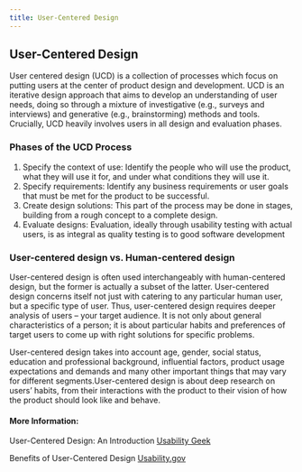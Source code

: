 ```yaml
---
title: User-Centered Design
---
```


<!-- The article goes here, in GitHub-flavored Markdown. Feel free to add YouTube videos, images, and CodePen/JSBin embeds  -->


## User-Centered Design
User centered design (UCD) is a collection of processes which focus on putting users at the center of product design and development. UCD is an iterative design approach that aims to develop an understanding of user needs, doing so through a mixture of investigative (e.g., surveys and interviews) and generative (e.g., brainstorming) methods and tools. Crucially, UCD heavily involves users in all design and evaluation phases. 

### Phases of the UCD Process
1. Specify the context of use: Identify the people who will use the product, what they will use it for, and under what conditions they will use it.
2. Specify requirements: Identify any business requirements or user goals that must be met for the product to be successful.
3. Create design solutions: This part of the process may be done in stages, building from a rough concept to a complete design.
4. Evaluate designs: Evaluation, ideally through usability testing with actual users, is as integral as quality testing is to good software development

### User-centered design vs. Human-centered design
User-centered design is often used interchangeably with human-centered design, but the former is actually a subset of the latter. User-centered design concerns itself not just with catering to any particular human user, but a specific type of user. Thus, user-centered design requires deeper analysis of users – your target audience. It is not only about general characteristics of a person; it is about particular habits and preferences of target users to come up with right solutions for specific problems.

User-centered design takes into account age, gender, social status, education and professional background, influential factors, product usage expectations and demands and many other important things that may vary for different segments.User-centered design is about deep research on users’ habits, from their interactions with the product to their vision of how the product should look like and behave.


#### More Information:
<!-- Please add any articles you think might be helpful to read before writing the article -->

User-Centered Design: An Introduction <a href='https://usabilitygeek.com/user-centered-design-introduction/' target='_blank' rel='nofollow'>Usability Geek</a>

Benefits of User-Centered Design <a href='https://www.usability.gov/what-and-why/benefits-of-ucd.html' target='_blank' rel='nofollow'>Usability.gov</a>
